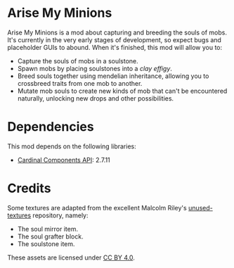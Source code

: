 # Arise My Minions

Arise My Minions is a mod about capturing and breeding the souls of mobs. It's currently in the very early stages of development, so expect bugs and placeholder GUIs to abound. When it's finished, this mod will allow you to:

* Capture the souls of mobs in a soulstone.
* Spawn mobs by placing soulstones into a *clay effigy*.
* Breed souls together using mendelian inheritance, allowing you to crossbreed traits from one mob to another.
* Mutate mob souls to create new kinds of mob that can't be encountered naturally, unlocking new drops and other possibilities.

# Dependencies

This mod depends on the following libraries:

* [Cardinal Components API](https://github.com/OnyxStudios/Cardinal-Components-API): 2.7.11

# Credits

Some textures are adapted from the excellent Malcolm Riley's [unused-textures](https://github.com/malcolmriley/unused-textures) repository, namely:

* The soul mirror item.
* The soul grafter block.
* The soulstone item.

These assets are licensed under [CC BY 4.0](https://creativecommons.org/licenses/by/4.0/).